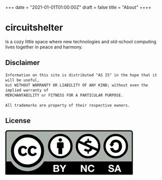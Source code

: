 +++
date = "2021-01-01T01:00:00Z"
draft = false
title = "About"
++++

# circuitshelter
Is a cozy little space where new technologies and old-school computing lives together in peace and harmony.

## Disclaimer
```
Information on this site is distributed "AS IS" in the hope that it will be useful,
but WITHOUT WARRANTY OR LIABILITY OF ANY KIND; without even the implied warranty of
MERCHANTABILITY or FITNESS FOR A PARTICULAR PURPOSE.

All trademarks are property of their respective owners.
```

## License
[![Work on this site is licensed under a Creative Commons Attribution-NonCommercial-ShareAlike 4.0 International License](/img/cc-by-nc-sa.png)](https://creativecommons.org/licenses/by-nc-sa/4.0/)